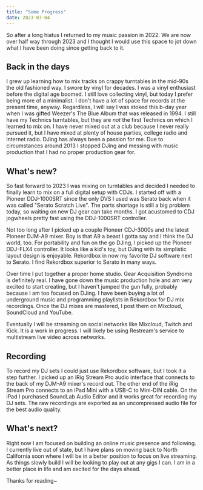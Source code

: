 ```yaml
---
title: "Some Progress"
date: 2023-07-04
---
```

So after a long hiatus I returned to my music passion in 2022. We are now over half way through 2023 and I thought I would use this space to jot down what I have been doing since getting back to it.

## Back in the days
I grew up learning how to mix tracks on crappy turntables in the mid-90s the old fashioned way. I swore by vinyl for decades. I was a vinyl enthusiast before the digital age boomed. I still love collecting vinyl, but today I prefer being more of a minimalist. I don't have a lot of space for records at the present time, anyway. Regardless, I will say I was stoked this b-day year when I was gifted Weezer's The Blue Album that was released in 1994. I still have my Technics turntables, but they are _not_ the first Technics on which I learned to mix on. I have never mixed out at a club because I never really pursued it, but I have mixed at plenty of house parties, college radio and internet radio. DJing has always been a passion for me. Due to circumstances around 2013 I stopped DJing and messing with music production that I had no proper production gear for.

## What's new?
So fast forward to 2023 I was mixing on turntables and decided I needed to finally learn to mix on a full digital setup with CDJs. I started off with a Pioneer DDJ-1000SRT since the only DVS I used was Serato back when it was called "Serato Scratch Live". The parts shortage is still a big problem today, so waiting on new DJ gear can take months. I got acustomed to CDJ jogwheels pretty fast using the DDJ-1000SRT controller. 

Not too long after I picked up a couple Pioneer CDJ-3000s and the latest Pioneer DJM-A9 mixer. Boy is that A9 a beast I gotta say and I think the DJ world, too. For portability and fun on the go DJing, I picked up the Pioneer DDJ-FLX4 controller. It looks like a kid's toy, but DJing with its simplistic layout design is enjoyable. Rekordbox in now my favorite DJ software next to Serato. I find Rekordbox superior to Serato in many ways.

Over time I put together a proper home studio. Gear Acquisition Syndrome is definitely real. I have gone down the music production hole and am very excited to start creating, but I haven't jumped the gun fully, probably because I am too focused on DJing. I have been buying a lot of underground music and programming playlists in Rekordbox for DJ mix recordings. Once the DJ mixes are mastered, I post them on Mixcloud, SoundCloud and YouTube.

Eventually I will be streaming on social networks like Mixcloud, Twitch and Kick. It is a work in progress. I will likely be using Restream's service to multistream live video across networks.

## Recording
To record my DJ sets I could just use Rekordbox software, but I took it a step further. I picked up an iRig Stream Pro audio interface that connects to the back of my DJM-A9 mixer's record out. The other end of the iRig Stream Pro connects to an iPad Mini with a USB-C to Mini-DIN cable. On the iPad I purchased SoundLab Audio Editor and it works great for recording my DJ sets. The raw recordings are exported as an uncompressed audio file for the best audio quality.

## What's next?
Right now I am focused on building an online music presence and following. I currently live out of state, but I have plans on moving back to North California soon where I will be in a better position to focus on live streaming. As things slowly build I will be looking to play out at any gigs I can. I am in a better place in life and am excited for the days ahead.

Thanks for reading~
